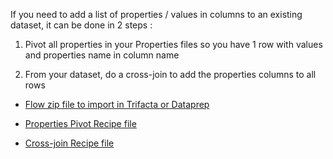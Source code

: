 
If you need to add a list of properties / values in columns to an existing dataset, it can be done in 2 steps :

1. Pivot all properties in your Properties files so you have 1 row with values and properties name in column name

2. From your dataset, do a cross-join to add the properties columns to all rows

- [Flow zip file to import in Trifacta or Dataprep](https://github.com/victorcouste/trifacta-flows-examples/raw/main/Add%20a%20list%20of%20properties-values%20as%20columns%20in%20a%20dataset/flow_Add%20a%20list%20of%20propertiesvalues%20as%20columns%20in%20a%20dataset.zip)

- [Properties Pivot Recipe file](https://github.com/victorcouste/trifacta-flows-examples/blob/main/Add%20a%20list%20of%20properties-values%20as%20columns%20in%20a%20dataset/Pivot%20properties.wrangle)

- [Cross-join Recipe file](https://github.com/victorcouste/trifacta-flows-examples/blob/main/Add%20a%20list%20of%20properties-values%20as%20columns%20in%20a%20dataset/Add%20properties%20in%20columns.wrangle)



